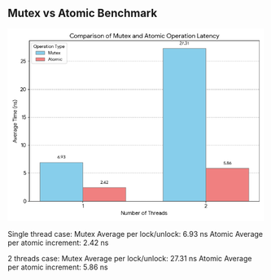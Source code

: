 ## Mutex vs Atomic Benchmark

![Benchmark Results](mutex_vs_atomic.png)


Single thread case:
Mutex Average per lock/unlock: 6.93 ns
Atomic Average per atomic increment: 2.42 ns

2 threads case:
Mutex Average per lock/unlock: 27.31 ns
Atomic Average per atomic increment: 5.86 ns
